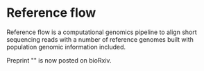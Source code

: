 # Reference flow

Reference flow is a computational genomics pipeline to align short sequencing 
reads with a number of reference genomes built with population genomic information included.

Preprint "" is now posted on bioRxiv.



